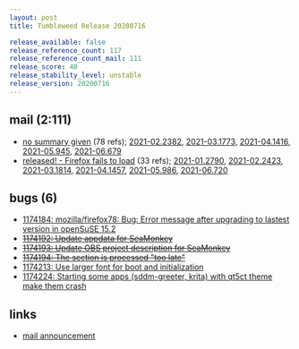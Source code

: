 ```yaml
---
layout: post
title: Tumbleweed Release 20200716

release_available: false
release_reference_count: 117
release_reference_count_mail: 111
release_score: 40
release_stability_level: unstable
release_version: 20200716
---
```


## mail (2:111)

- [no summary given](https://github.com/boombatower/tumbleweed-review/issues/10) (78 refs); [2021-02.2382](https://github.com/boombatower/tumbleweed-review/issues/10), [2021-03.1773](https://github.com/boombatower/tumbleweed-review/issues/10), [2021-04.1416](https://github.com/boombatower/tumbleweed-review/issues/10), [2021-05.945](https://github.com/boombatower/tumbleweed-review/issues/10), [2021-06.679](https://github.com/boombatower/tumbleweed-review/issues/10)
- [released! - Firefox fails to load](https://lists.opensuse.org/opensuse-factory/2020-07/msg00343.html) (33 refs); [2021-01.2790](https://github.com/boombatower/tumbleweed-review/issues/10), [2021-02.2423](https://github.com/boombatower/tumbleweed-review/issues/10), [2021-03.1814](https://github.com/boombatower/tumbleweed-review/issues/10), [2021-04.1457](https://github.com/boombatower/tumbleweed-review/issues/10), [2021-05.986](https://github.com/boombatower/tumbleweed-review/issues/10), [2021-06.720](https://github.com/boombatower/tumbleweed-review/issues/10)

## bugs (6)

<!--more-->

- [1174184: mozilla/firefox78: Bug: Error message after upgrading to lastest version in openSuSE 15.2](https://bugzilla.opensuse.org/show_bug.cgi?id=1174184)
- ~~[1174192: Update appdata for SeaMonkey](https://bugzilla.opensuse.org/show_bug.cgi?id=1174192)~~
- ~~[1174193: Update OBS project description for SeaMonkey](https://bugzilla.opensuse.org/show_bug.cgi?id=1174193)~~
- ~~[1174194: The <files> section is processed "too late"](https://bugzilla.opensuse.org/show_bug.cgi?id=1174194)~~
- [1174213: Use larger font for boot and initialization](https://bugzilla.opensuse.org/show_bug.cgi?id=1174213)
- [1174224: Starting some apps  (sddm-greeter, krita) with qt5ct theme make them crash](https://bugzilla.opensuse.org/show_bug.cgi?id=1174224)



## links

- [mail announcement](https://github.com/boombatower/tumbleweed-review/issues/10)
